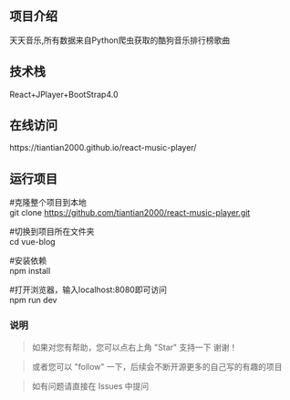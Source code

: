 <h2>项目介绍</h2>

天天音乐,所有数据来自Python爬虫获取的酷狗音乐排行榜歌曲

<h2>技术栈</h2>
React+JPlayer+BootStrap4.0

<h2>在线访问</h2>
https://tiantian2000.github.io/react-music-player/

<h2> 运行项目</h2>

#克隆整个项目到本地<br>
git clone https://github.com/tiantian2000/react-music-player.git

#切换到项目所在文件夹<br>
cd vue-blog

#安装依赖<br>
npm install

#打开浏览器，输入localhost:8080即可访问<br>
npm run dev


### 说明
>  如果对您有帮助，您可以点右上角 "Star" 支持一下 谢谢！

>  或者您可以 "follow" 一下，后续会不断开源更多的自己写的有趣的项目

> 如有问题请直接在 Issues 中提问


